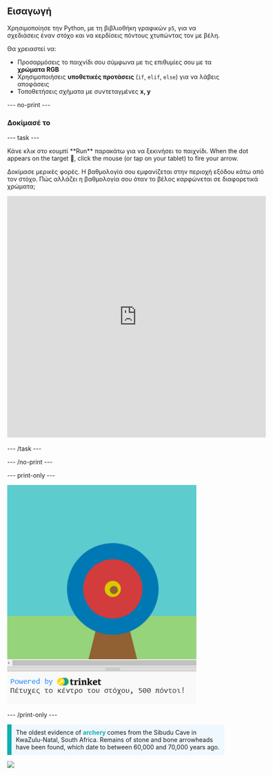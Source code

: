 ## Εισαγωγή

Χρησιμοποίησε την Python, με τη βιβλιοθήκη γραφικών `p5`, για να σχεδιάσεις έναν στόχο και να κερδίσεις πόντους χτυπώντας τον με βέλη.

Θα χρειαστεί να:
 + Προσαρμόσεις το παιχνίδι σου σύμφωνα με τις επιθυμίες σου με τα **χρώματα RGB**
 + Χρησιμοποιήσεις **υποθετικές προτάσεις** (`if`, `elif`, `else`) για να λάβεις αποφάσεις
 + Τοποθετήσεις σχήματα με συντεταγμένες **x, y**

--- no-print ---

### Δοκίμασέ το

--- task ---

<div style="display: flex; flex-wrap: wrap">
<div style="flex-basis: 175px; flex-grow: 1">  
Κάνε κλικ στο κουμπί **Run** παρακάτω για να ξεκινήσει το παιχνίδι. When the dot appears on the target 🎯, click the mouse (or tap on your tablet) to fire your arrow. 

Δοκίμασε μερικές φορές. Η βαθμολογία σου εμφανίζεται στην περιοχή εξόδου κάτω από τον στόχο. Πώς αλλάζει η βαθμολογία σου όταν το βέλος καρφώνεται σε διαφορετικά χρώματα; 
  <iframe src="https://trinket.io/embed/python/f686c82d8a?outputOnly=true" width="600" height="560" frameborder="0" marginwidth="0" marginheight="0" allowfullscreen>
  </iframe>
</div>
</div>

--- /task ---

--- /no-print ---

--- print-only ---

![Completed project.](images/yellow-points.png)

--- /print-only ---

<p style="border-left: solid; border-width:10px; border-color: #0faeb0; background-color: aliceblue; padding: 10px;">
The oldest evidence of <span style="color: #0faeb0; font-weight: bold;"> archery </span> comes from the Sibudu Cave in KwaZulu-Natal, South Africa. Remains of stone and bone arrowheads have been found, which date to between 60,000 and 70,000 years ago. 
</p>

![](http://code.org/api/hour/begin_coderdojo_target.png)
